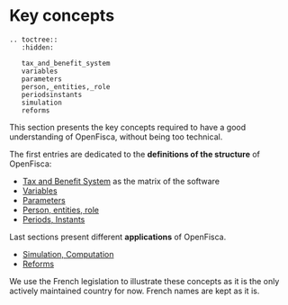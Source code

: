 # Key concepts

```eval_rst
.. toctree::
   :hidden:

   tax_and_benefit_system
   variables
   parameters
   person,_entities,_role
   periodsinstants
   simulation
   reforms
```

This section presents the key concepts required to have a good understanding of OpenFisca, without being too technical.

The first entries are dedicated to the **definitions of the structure** of OpenFisca:
   * [Tax and Benefit System](tax_and_benefit_system.md) as the matrix of the software
   * [Variables](variables.md)
   * [Parameters](parameters.md)
   * [Person, entities, role](person,_entities,_role.md)
   * [Periods, Instants](periodsinstants.md)

Last sections present different **applications** of OpenFisca.

   * [Simulation, Computation](simulation.md)
   * [Reforms](reforms.md)




We use the French legislation to illustrate these concepts as it is the only actively maintained country for now. French names are kept as it is.



